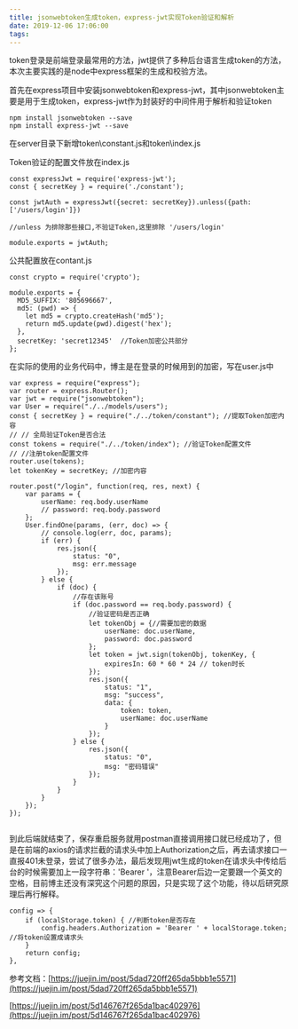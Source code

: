 ```yaml
---
title: jsonwebtoken生成token，express-jwt实现Token验证和解析
date: 2019-12-06 17:06:00
tags:
---
```

token登录是前端登录最常用的方法，jwt提供了多种后台语言生成token的方法，本次主要实践的是node中express框架的生成和校验方法。

首先在express项目中安装jsonwebtoken和express-jwt，其中jsonwebtoken主要是用于生成token，express-jwt作为封装好的中间件用于解析和验证token
```
npm install jsonwebtoken --save
npm install express-jwt --save
```
在server目录下新增token\constant.js和token\index.js

Token验证的配置文件放在index.js
```
const expressJwt = require('express-jwt');
const { secretKey } = require('./constant');

const jwtAuth = expressJwt({secret: secretKey}).unless({path:['/users/login']})

//unless 为排除那些接口,不验证Token,这里排除 '/users/login'

module.exports = jwtAuth;
```
公共配置放在contant.js
```
const crypto = require('crypto');

module.exports = {
  MD5_SUFFIX: '805696667',
  md5: (pwd) => {
    let md5 = crypto.createHash('md5');
    return md5.update(pwd).digest('hex');
  },
  secretKey: 'secret12345'  //Token加密公共部分
};
```
在实际的使用的业务代码中，博主是在登录的时候用到的加密，写在user.js中
```
var express = require("express");
var router = express.Router();
var jwt = require("jsonwebtoken");
var User = require("./../models/users");
const { secretKey } = require("./../token/constant"); //提取Token加密内容
// // 全局验证Token是否合法
const tokens = require("./../token/index"); //验证Token配置文件
// //注册token配置文件
router.use(tokens);
let tokenKey = secretKey; //加密内容

router.post("/login", function(req, res, next) {
    var params = {
        userName: req.body.userName
        // password: req.body.password
    };
    User.findOne(params, (err, doc) => {
        // console.log(err, doc, params);
        if (err) {
            res.json({
                status: "0",
                msg: err.message
            });
        } else {
            if (doc) {
                //存在该账号
                if (doc.password == req.body.password) {
                    //验证密码是否正确
                    let tokenObj = {//需要加密的数据
                        userName: doc.userName,
                        password: doc.password
                    };
                    let token = jwt.sign(tokenObj, tokenKey, {
                        expiresIn: 60 * 60 * 24 // token时长
                    });
                    res.json({
                        status: "1",
                        msg: "success",
                        data: {
                            token: token,
                            userName: doc.userName
                        }
                    });
                } else {
                    res.json({
                        status: "0",
                        msg: "密码错误"
                    });
                }
            }
        }
    });
});


```
到此后端就结束了，保存重启服务就用postman直接调用接口就已经成功了，但是在前端的axios的请求拦截的请求头中加上Authorization之后，再去请求接口一直报401未登录，尝试了很多办法，最后发现用jwt生成的token在请求头中传给后台的时候需要加上一段字符串：'Bearer '，注意Bearer后边一定要跟一个英文的空格，目前博主还没有深究这个问题的原因，只是实现了这个功能，待以后研究原理后再行解释。
```
config => {
    if (localStorage.token) { //判断token是否存在
        config.headers.Authorization = 'Bearer ' + localStorage.token;  //将token设置成请求头
    }
    return config;
},
```
参考文档：[https://juejin.im/post/5dad720ff265da5bbb1e5571](https://juejin.im/post/5dad720ff265da5bbb1e5571)

[https://juejin.im/post/5d146767f265da1bac402976](https://juejin.im/post/5d146767f265da1bac402976)